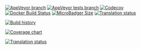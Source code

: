 [![AppVeyor branch](https://img.shields.io/appveyor/ci/j2ghz/hggm/master.svg)](https://ci.appveyor.com/project/j2ghz/hggm)
[![AppVeyor tests branch](https://img.shields.io/appveyor/tests/j2ghz/hggm/master.svg)](https://ci.appveyor.com/project/j2ghz/hggm/build/tests)
[![Codecov](https://img.shields.io/codecov/c/github/easv-d16-JSLM/HGGM/master.svg)](https://codecov.io/gh/easv-d16-JSLM/HGGM)
[![Docker Build Status](https://img.shields.io/docker/build/j2ghz/hggm.svg)](https://hub.docker.com/r/j2ghz/hggm/builds/)
[![MicroBadger Size](https://img.shields.io/microbadger/image-size/j2ghz/hggm.svg)](https://microbadger.com/images/j2ghz/hggm)
[![Translation status](https://weblate.417rct.org/widgets/hggm/-/svg-badge.svg)](https://weblate.417rct.org/engage/hggm/?utm_source=widget)

[![Build history](https://buildstats.info/appveyor/chart/j2ghz/hggm?branch=master)](https://ci.appveyor.com/project/j2ghz/hggm/history)

[![Coverage chart](https://codecov.io/gh/easv-d16-JSLM/HGGM/branch/master/graphs/sunburst.svg)](https://codecov.io/gh/easv-d16-JSLM/HGGM)

[![Translation status](https://weblate.417rct.org/widgets/hggm/-/multi-auto.svg)](https://weblate.417rct.org/engage/hggm/?utm_source=widget)

